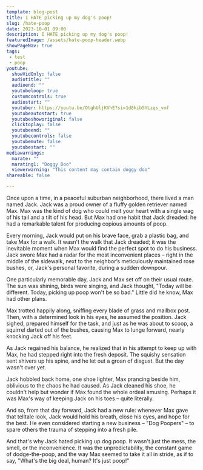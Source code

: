 ```yaml
---
template: blog-post
title: I HATE picking up my dog's poop!
slug: /hate-poop
date: 2023-10-01 09:00
description: I HATE picking up my dog's poop!
featuredImage: /assets/hate-poop-header.webp
showPageNav: true
tags:
 - test
 - poop
youtube:
  showVidOnly: false
  audiotitle: ""
  audioend: ""
  youtubeloop: true
  customcontrols: true
  audiostart: ""
  youtuber: https://youtu.be/OtghUljKVhE?si=1d8kib5YLzqs_vmf
  youtubeautostart: true
  youtubeshoworiginal: false
  clicktoplay: false
  youtubeend: ""
  youtubecontrols: false
  youtubemute: false
  youtubestart: ""
mediawarnings:
  marate: ""
  marating1: "Doggy Doo"
  viewerwarning: "This content may contain doggy doo"
shareable: false

---
```

Once upon a time, in a peaceful suburban neighborhood, there lived a man named Jack. Jack was a proud owner of a fluffy golden retriever named Max. Max was the kind of dog who could melt your heart with a single wag of his tail and a tilt of his head. But Max had one habit that Jack dreaded: he had a remarkable talent for producing copious amounts of poop.

Every morning, Jack would put on his brave face, grab a plastic bag, and take Max for a walk. It wasn't the walk that Jack dreaded; it was the inevitable moment when Max would find the perfect spot to do his business. Jack swore Max had a radar for the most inconvenient places – right in the middle of the sidewalk, next to the neighbor’s meticulously maintained rose bushes, or, Jack's personal favorite, during a sudden downpour.

One particularly memorable day, Jack and Max set off on their usual route. The sun was shining, birds were singing, and Jack thought, "Today will be different. Today, picking up poop won't be so bad." Little did he know, Max had other plans.

Max trotted happily along, sniffing every blade of grass and mailbox post. Then, with a determined look in his eyes, he assumed the position. Jack sighed, prepared himself for the task, and just as he was about to scoop, a squirrel darted out of the bushes, causing Max to lunge forward, nearly knocking Jack off his feet.

As Jack regained his balance, he realized that in his attempt to keep up with Max, he had stepped right into the fresh deposit. The squishy sensation sent shivers up his spine, and he let out a groan of disgust. But the day wasn't over yet.

Jack hobbled back home, one shoe lighter, Max prancing beside him, oblivious to the chaos he had caused. As Jack cleaned his shoe, he couldn't help but wonder if Max found the whole ordeal amusing. Perhaps it was Max's way of keeping Jack on his toes – quite literally.

And so, from that day forward, Jack had a new rule: whenever Max gave that telltale look, Jack would hold his breath, close his eyes, and hope for the best. He even considered starting a new business – "Dog Poopers" – to spare others the trauma of stepping into a fresh pile.

And that's why Jack hated picking up dog poop. It wasn't just the mess, the smell, or the inconvenience. It was the unpredictability, the constant game of dodge-the-poop, and the way Max seemed to take it all in stride, as if to say, "What's the big deal, human? It's just poop!"